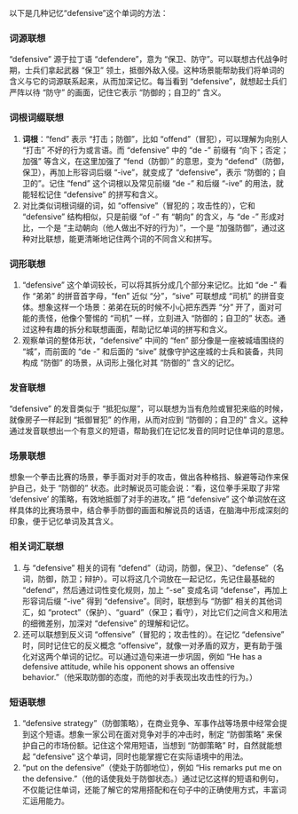 以下是几种记忆“defensive”这个单词的方法：

### 词源联想
“defensive” 源于拉丁语 “defendere”，意为 “保卫、防守”。可以联想古代战争时期，士兵们拿起武器 “保卫” 领土，抵御外敌入侵。这种场景能帮助我们将单词的含义与它的词源联系起来，从而加深记忆。每当看到 “defensive”，就想起士兵们严阵以待 “防守” 的画面，记住它表示 “防御的；自卫的” 含义。

### 词根词缀联想
1. **词根**：“fend” 表示 “打击；防御”，比如 “offend”（冒犯），可以理解为向别人 “打击” 不好的行为或言语。而 “defensive” 中的 “de -” 前缀有 “向下；否定；加强” 等含义，在这里加强了 “fend（防御）” 的意思，变为 “defend”（防御，保卫），再加上形容词后缀 “-ive”，就变成了 “defensive”，表示 “防御的；自卫的”。记住 “fend” 这个词根以及常见前缀 “de -” 和后缀 “-ive” 的用法，就能轻松记住 “defensive” 的拼写和含义。
2. 对比类似词根词缀的词，如 “offensive”（冒犯的；攻击性的），它和 “defensive” 结构相似，只是前缀 “of -” 有 “朝向” 的含义，与 “de -” 形成对比，一个是 “主动朝向（他人做出不好的行为）”，一个是 “加强防御”，通过这种对比联想，能更清晰地记住两个词的不同含义和拼写。

### 词形联想
1. “defensive” 这个单词较长，可以将其拆分成几个部分来记忆。比如 “de -” 看作 “弟弟” 的拼音首字母，“fen” 近似 “分”，“sive” 可联想成 “司机” 的拼音变体。想象这样一个场景：弟弟在玩的时候不小心把东西弄 “分” 开了，面对可能的责怪，他像个警惕的 “司机” 一样，立刻进入 “防御的；自卫的” 状态。通过这种有趣的拆分和联想画面，帮助记忆单词的拼写和含义。
2. 观察单词的整体形状，“defensive” 中间的 “fen” 部分像是一座被城墙围绕的 “城”，而前面的 “de -” 和后面的 “sive” 就像守护这座城的士兵和装备，共同构成 “防御” 的场景，从词形上强化对其 “防御的” 含义的记忆。

### 发音联想
“defensive” 的发音类似于 “抵犯似屋”，可以联想为当有危险或冒犯来临的时候，就像房子一样起到 “抵御冒犯” 的作用，从而对应到 “防御的；自卫的” 含义。这种通过发音联想出一个有意义的短语，帮助我们在记忆发音的同时记住单词的意思。

### 场景联想
想象一个拳击比赛的场景，拳手面对对手的攻击，做出各种格挡、躲避等动作来保护自己，处于 “防御的” 状态。此时解说员可能会说：“看，这位拳手采取了非常 ‘defensive’ 的策略，有效地抵御了对手的进攻。” 把 “defensive” 这个单词放在这样具体的比赛场景中，结合拳手防御的画面和解说员的话语，在脑海中形成深刻的印象，便于记忆单词及其含义。

### 相关词汇联想
1. 与 “defensive” 相关的词有 “defend”（动词，防御，保卫）、“defense”（名词，防御，防卫；辩护）。可以将这几个词放在一起记忆，先记住最基础的 “defend”，然后通过词性变化规则，加上 “-se” 变成名词 “defense”，再加上形容词后缀 “-ive” 得到 “defensive”。同时，联想到与 “防御” 相关的其他词汇，如 “protect”（保护）、“guard”（保卫；看守），对比它们之间含义和用法的细微差别，加深对 “defensive” 的理解和记忆。
2. 还可以联想到反义词 “offensive”（冒犯的；攻击性的）。在记忆 “defensive” 时，同时记住它的反义概念 “offensive”，就像一对矛盾的双方，更有助于强化对这两个单词的记忆。可以通过造句来进一步巩固，例如 “He has a defensive attitude, while his opponent shows an offensive behavior.”（他采取防御的态度，而他的对手表现出攻击性的行为。）

### 短语联想
1. “defensive strategy”（防御策略），在商业竞争、军事作战等场景中经常会提到这个短语。想象一家公司在面对竞争对手的冲击时，制定 “防御策略” 来保护自己的市场份额。记住这个常用短语，当想到 “防御策略” 时，自然就能想起 “defensive” 这个单词，同时也能掌握它在实际语境中的用法。
2. “put on the defensive”（使处于防御地位），例如 “His remarks put me on the defensive.”（他的话使我处于防御状态。）通过记忆这样的短语和例句，不仅能记住单词，还能了解它的常用搭配和在句子中的正确使用方式，丰富词汇运用能力。 